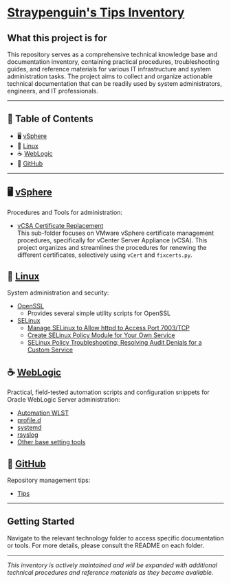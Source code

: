 # [Straypenguin's Tips Inventory](https://github.com/Tatsuya-Nonogaki/Straypenguins-Tips-Inventory)

## What this project is for

This repository serves as a comprehensive technical knowledge base and documentation inventory, containing practical procedures, troubleshooting guides, and reference materials for various IT infrastructure and system administration tasks. The project aims to collect and organize actionable technical documentation that can be readily used by system administrators, engineers, and IT professionals.

---

## 🧭 Table of Contents
- 🖥️ [vSphere](#%EF%B8%8F-vsphere)
- 🐧 [Linux](#-linux)
- ☕ [WebLogic](#-weblogic)
- 🐙 [GitHub](#-github)

---

## 🖥️ [vSphere](https://github.com/Tatsuya-Nonogaki/Straypenguins-Tips-Inventory/tree/main/vSphere)
Procedures and Tools for administration:

- [vCSA Certificate Replacement](vSphere/vcsa-cert-replace-procedures/README.md)  
   This sub-folder focuses on VMware vSphere certificate management procedures, specifically for vCenter Server Appliance (vCSA).
   This project organizes and streamlines the procedures for renewing the different certificates, selectively using `vCert` and `fixcerts.py`.

## 🐧 [Linux](https://github.com/Tatsuya-Nonogaki/Straypenguins-Tips-Inventory/tree/main/Linux)
System administration and security:

- [OpenSSL](Linux/OpenSSL/)
  - Provides several simple utility scripts for OpenSSL
- [SELinux](Linux/SELinux/)
  - [Manage SELinux to Allow httpd to Access Port 7003/TCP](Linux/SELinux/selinux-mod_wl-allow-httpd-7003.md)
  - [Create SELinux Policy Module for Your Own Service](Linux/SELinux/selinux-create-own-service-policy.md)
  - [SELinux Policy Troubleshooting: Resolving Audit Denials for a Custom Service](Linux/SELinux/selinux-service-policy-troubleshooting.md)

## ☕ [WebLogic](https://github.com/Tatsuya-Nonogaki/Straypenguins-Tips-Inventory/tree/main/WebLogic)
Practical, field-tested automation scripts and configuration snippets for Oracle WebLogic Server administration:

- [Automation WLST](WebLogic/automation-wlst/)
- [profile.d](WebLogic/profile.d/)
- [systemd](WebLogic/systemd/)
- [rsyslog](WebLogic/rsyslog/)
- [Other base setting tools](WebLogic/)

## 🐙 [GitHub](https://github.com/Tatsuya-Nonogaki/Straypenguins-Tips-Inventory/tree/main/GitHub)
Repository management tips:

- [Tips](GitHub/)

---

## Getting Started
Navigate to the relevant technology folder to access specific documentation or tools. For more details, please consult the README on each folder.

---

*This inventory is actively maintained and will be expanded with additional technical procedures and reference materials as they become available.*
